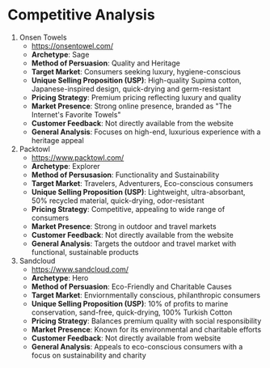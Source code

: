 # Competitive Analysis
1. Onsen Towels 
    - https://onsentowel.com/ 
    - **Archetype**: Sage
    - **Method of Persuasion**: Quality and Heritage
    - **Target Market**: Consumers seeking luxury, hygiene-conscious
    - **Unique Selling Proposition (USP)**: High-quality Supima cotton, Japanese-inspired design, quick-drying and germ-resistant
    - **Pricing Strategy**: Premium pricing reflecting luxury and quality
    - **Market Presence**: Strong online presence, branded as "The Internet's Favorite Towels"
    - **Customer Feedback**: Not directly available from the website
    - **General Analysis**: Focuses on high-end, luxurious experience with a heritage appeal
2. Packtowl
    - https://www.packtowl.com/
    - **Archetype**: Explorer
    - **Method of Persusasion**: Functionality and Sustainability
    - **Target Market**: Travelers, Adventurers, Eco-conscious consumers
    - **Unique Selling Proposition (USP)**: Lightweight, ultra-absorbant, 50% recycled material, quick-drying, odor-resistant
    - **Pricing Strategy**: Competitive, appealing to wide range of consumers
    - **Market Presence**: Strong in outdoor and travel markets
    - **Customer Feedback**: Not directly available from the website
    - **General Analysis**: Targets the outdoor and travel market with functional, sustainable products
3. Sandcloud
    - https://www.sandcloud.com/
    - **Archetype**: Hero
    - **Method of Persuasion**: Eco-Friendly and Charitable Causes
    - **Target Market**: Enviornmentally conscious, philanthropic consumers
    - **Unique Selling Proposition (USP)**: 10% of profits to marine conservation, sand-free, quick-drying, 100% Turkish Cotton
    - **Pricing Strategy**: Balances premium quality with social responsibility
    - **Market Presence**: Known for its environmental and charitable efforts
    - **Customer Feedback**: Not directly available from website
    - **General Analysis**: Appeals to eco-conscious consumers with a focus on sustainability and charity
